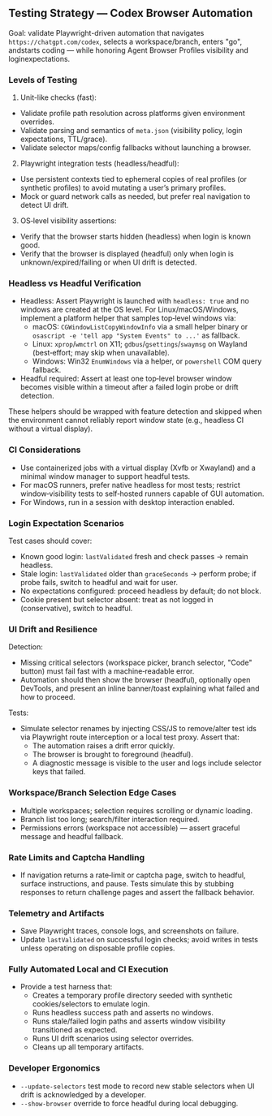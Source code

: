 ## Testing Strategy — Codex Browser Automation

Goal: validate Playwright-driven automation that navigates
`https://chatgpt.com/codex`, selects a workspace/branch, enters "go", andstarts coding — while honoring Agent Browser Profiles visibility and loginexpectations.

### Levels of Testing

1. Unit-like checks (fast):

- Validate profile path resolution across platforms given environment overrides.
- Validate parsing and semantics of `meta.json` (visibility policy, login
  expectations, TTL/grace).
- Validate selector maps/config fallbacks without launching a browser.

2. Playwright integration tests (headless/headful):

- Use persistent contexts tied to ephemeral copies of real profiles (or
  synthetic profiles) to avoid mutating a user’s primary profiles.
- Mock or guard network calls as needed, but prefer real navigation to detect
  UI drift.

3. OS‑level visibility assertions:

- Verify that the browser starts hidden (headless) when login is known good.
- Verify that the browser is displayed (headful) only when login is
  unknown/expired/failing or when UI drift is detected.

### Headless vs Headful Verification

- Headless: Assert Playwright is launched with `headless: true` and no windows
  are created at the OS level. For Linux/macOS/Windows, implement a platform
  helper that samples top‑level windows via:
  - macOS: `CGWindowListCopyWindowInfo` via a small helper binary or `osascript
-e 'tell app "System Events" to ...'` as fallback.
  - Linux: `xprop`/`wmctrl` on X11; `gdbus`/`gsettings`/`swaymsg` on Wayland
    (best‑effort; may skip when unavailable).
  - Windows: Win32 `EnumWindows` via a helper, or `powershell` COM query
    fallback.
- Headful required: Assert at least one top‑level browser window becomes
  visible within a timeout after a failed login probe or drift detection.

These helpers should be wrapped with feature detection and skipped when the
environment cannot reliably report window state (e.g., headless CI without a
virtual display).

### CI Considerations

- Use containerized jobs with a virtual display (Xvfb or Xwayland) and a
  minimal window manager to support headful tests.
- For macOS runners, prefer native headless for most tests; restrict
  window‑visibility tests to self‑hosted runners capable of GUI automation.
- For Windows, run in a session with desktop interaction enabled.

### Login Expectation Scenarios

Test cases should cover:

- Known good login: `lastValidated` fresh and check passes → remain headless.
- Stale login: `lastValidated` older than `graceSeconds` → perform probe; if
  probe fails, switch to headful and wait for user.
- No expectations configured: proceed headless by default; do not block.
- Cookie present but selector absent: treat as not logged in (conservative),
  switch to headful.

### UI Drift and Resilience

Detection:

- Missing critical selectors (workspace picker, branch selector, "Code" button)
  must fail fast with a machine‑readable error.
- Automation should then show the browser (headful), optionally open DevTools,
  and present an inline banner/toast explaining what failed and how to proceed.

Tests:

- Simulate selector renames by injecting CSS/JS to remove/alter test ids via
  Playwright route interception or a local test proxy. Assert that:
  - The automation raises a drift error quickly.
  - The browser is brought to foreground (headful).
  - A diagnostic message is visible to the user and logs include selector keys
    that failed.

### Workspace/Branch Selection Edge Cases

- Multiple workspaces; selection requires scrolling or dynamic loading.
- Branch list too long; search/filter interaction required.
- Permissions errors (workspace not accessible) — assert graceful message and
  headful fallback.

### Rate Limits and Captcha Handling

- If navigation returns a rate‑limit or captcha page, switch to headful,
  surface instructions, and pause. Tests simulate this by stubbing responses to
  return challenge pages and assert the fallback behavior.

### Telemetry and Artifacts

- Save Playwright traces, console logs, and screenshots on failure.
- Update `lastValidated` on successful login checks; avoid writes in tests
  unless operating on disposable profile copies.

### Fully Automated Local and CI Execution

- Provide a test harness that:
  - Creates a temporary profile directory seeded with synthetic
    cookies/selectors to emulate login.
  - Runs headless success path and asserts no windows.
  - Runs stale/failed login paths and asserts window visibility transitioned as
    expected.
  - Runs UI drift scenarios using selector overrides.
  - Cleans up all temporary artifacts.

### Developer Ergonomics

- `--update-selectors` test mode to record new stable selectors when UI drift
  is acknowledged by a developer.
- `--show-browser` override to force headful during local debugging.
